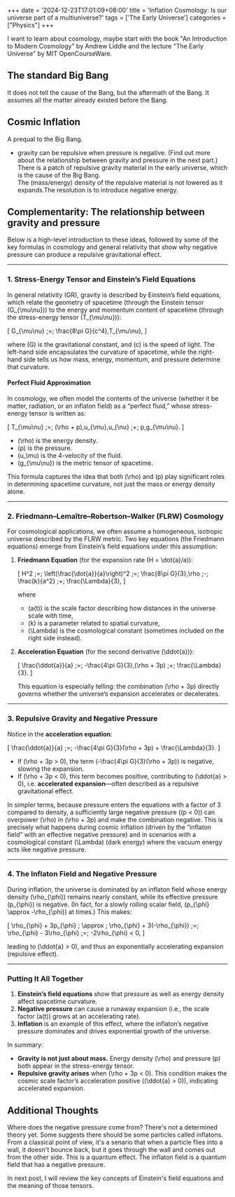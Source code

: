 +++
date = '2024-12-23T17:01:09+08:00'
title = 'Inflation Cosmology: Is our universe part of a multiuniverse?'
tags = ['The Early Universe']
categories = ["Physics"]
+++

I want to learn about cosmology, maybe start with the book "An Introduction to Modern Cosmology" by Andrew Liddle and the lecture "The Early Universe" by MIT OpenCourseWare.

## The standard Big Bang
It does not tell the cause of the Bang, but the aftermath of the Bang. It assumes all the matter already existed before the Bang.

## Cosmic Inflation
A prequal to the Big Bang.
- gravity can be repulsive when pressure is negative. (Find out more about the relationship between gravity and pressure in the next part.)  
There is a patch of repulsive gravity material in the early universe, which is the cause of the Big Bang.  
The (mass/energy) density of the repulsive material is not lowered as it expands.The resolution is to introduce negative energy.

## Complementarity: The relationship between gravity and pressure

Below is a high-level introduction to these ideas, followed by some of the key formulas in cosmology and general relativity that show why negative pressure can produce a repulsive gravitational effect.

---

### 1. Stress-Energy Tensor and Einstein’s Field Equations

In general relativity (GR), gravity is described by Einstein’s field equations, which relate the geometry of spacetime (through the Einstein tensor \(G_{\mu\nu}\)) to the energy and momentum content of spacetime (through the stress-energy tensor \(T_{\mu\nu}\)):

\[
G_{\mu\nu} \;=\; \frac{8\pi G}{c^4}\,T_{\mu\nu},
\]

where \(G\) is the gravitational constant, and \(c\) is the speed of light. The left-hand side encapsulates the curvature of spacetime, while the right-hand side tells us how mass, energy, momentum, and pressure determine that curvature.

#### Perfect Fluid Approximation

In cosmology, we often model the contents of the universe (whether it be matter, radiation, or an inflaton field) as a “perfect fluid,” whose stress-energy tensor is written as:

\[
T_{\mu\nu} \;=\; (\rho + p)\,u_{\mu}\,u_{\nu} \;+\; p\,g_{\mu\nu}.
\]

- \(\rho\) is the energy density.
- \(p\) is the pressure.
- \(u_\mu\) is the 4-velocity of the fluid.
- \(g_{\mu\nu}\) is the metric tensor of spacetime.

This formula captures the idea that both \(\rho\) and \(p\) play significant roles in determining spacetime curvature, not just the mass or energy density alone.

---

### 2. Friedmann–Lemaître–Robertson–Walker (FLRW) Cosmology

For cosmological applications, we often assume a homogeneous, isotropic universe described by the FLRW metric. Two key equations (the Friedmann equations) emerge from Einstein’s field equations under this assumption:

1. **Friedmann Equation** (for the expansion rate \(H = \dot{a}/a\)):

   \[
   H^2 \;=\; \left(\frac{\dot{a}}{a}\right)^2 \;=\; \frac{8\pi G}{3}\,\rho \;-\; \frac{k}{a^2} \;+\; \frac{\Lambda}{3},
   \]

   where
   - \(a(t)\) is the scale factor describing how distances in the universe scale with time,
   - \(k\) is a parameter related to spatial curvature,
   - \(\Lambda\) is the cosmological constant (sometimes included on the right side instead).

2. **Acceleration Equation** (for the second derivative \(\ddot{a}\)):

   \[
   \frac{\ddot{a}}{a} \;=\; -\frac{4\pi G}{3}\,(\rho + 3p) \;+\; \frac{\Lambda}{3}.
   \]

   This equation is especially telling: the combination \(\rho + 3p\) directly governs whether the universe’s expansion accelerates or decelerates. 

---

### 3. Repulsive Gravity and Negative Pressure

Notice in the **acceleration equation**:

\[
\frac{\ddot{a}}{a} \;=\; -\frac{4\pi G}{3}(\rho + 3p) + \frac{\Lambda}{3}.
\]

- If \(\rho + 3p > 0\), the term \(-\frac{4\pi G}{3}(\rho + 3p)\) is negative, slowing the expansion.
- If \(\rho + 3p < 0\), this term becomes positive, contributing to \(\ddot{a} > 0\), i.e. **accelerated expansion**—often described as a repulsive gravitational effect.

In simpler terms, because pressure enters the equations with a factor of 3 compared to density, a sufficiently large negative pressure (\(p < 0\)) can overpower \(\rho\) in \(\rho + 3p\) and make the combination negative. This is precisely what happens during cosmic inflation (driven by the “inflaton field” with an effective negative pressure) and in scenarios with a cosmological constant \(\Lambda\) (dark energy) where the vacuum energy acts like negative pressure.

---

### 4. The Inflaton Field and Negative Pressure

During inflation, the universe is dominated by an inflaton field whose energy density \(\rho_{\phi}\) remains nearly constant, while its effective pressure \(p_{\phi}\) is negative. (In fact, for a slowly rolling scalar field, \(p_{\phi} \approx -\rho_{\phi}\) at times.) This makes:

\[
\rho_{\phi} + 3p_{\phi} \; \approx \; \rho_{\phi} + 3(-\rho_{\phi}) \;=\; \rho_{\phi} - 3\rho_{\phi} \;=\; -2\rho_{\phi} < 0,
\]

leading to \(\ddot{a} > 0\), and thus an exponentially accelerating expansion (repulsive effect).

---

### Putting It All Together

1. **Einstein’s field equations** show that pressure as well as energy density affect spacetime curvature.
2. **Negative pressure** can cause a runaway expansion (i.e., the scale factor \(a(t)\) grows at an accelerating rate).
3. **Inflation** is an example of this effect, where the inflaton’s negative pressure dominates and drives exponential growth of the universe.

In summary:

- **Gravity is not just about mass.** Energy density \(\rho\) and pressure \(p\) both appear in the stress-energy tensor.
- **Repulsive gravity arises** when \(\rho + 3p < 0\). This condition makes the cosmic scale factor’s acceleration positive (\(\ddot{a} > 0\)), indicating accelerated expansion.

## Additional Thoughts
Where does the negative pressure come from? There's not a determined theory yet. Some suggests there should be some particles called inflatons. From a classical point of view, it's a senario that when a particle flies into a wall, it doesn't bounce back, but it goes through the wall and comes out from the other side. This is a quantum effect. The inflaton field is a quantum field that has a negative pressure.

In next post, I will review the key concepts of Einstein's field equations and the meaning of those tensors. 

